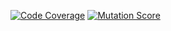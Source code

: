 [![Code Coverage](https://img.shields.io/badge/Code_Coverage-17.31%25-brightgreen)](https://img.shields.io/badge/Code_Coverage-17.31%25-brightgreen)
[![Mutation Score](https://img.shields.io/badge/Mutation_Score-13.20%25-brightgreen)](https://img.shields.io/badge/Mutation_Score-13.20%25-brightgreen)